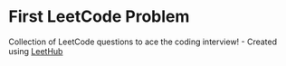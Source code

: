 # First LeetCode Problem
Collection of LeetCode questions to ace the coding interview! - Created using [LeetHub](https://github.com/QasimWani/LeetHub)
